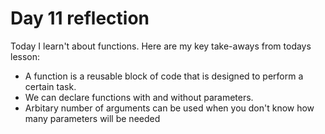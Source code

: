 # Day 11 reflection

Today I learn't about functions. Here are my key take-aways from todays lesson:

- A function is a reusable block of code that is designed to perform a certain task.
- We can declare functions with and without parameters.
- Arbitary number of arguments can be used when you don't know how many parameters will be needed
